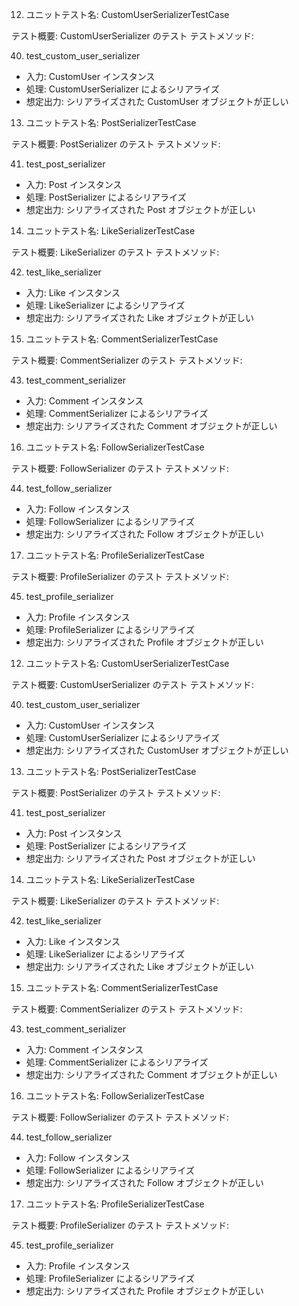 12. ユニットテスト名: CustomUserSerializerTestCase

テスト概要: CustomUserSerializer のテスト テストメソッド:

40. test\_custom\_user\_serializer

* 入力: CustomUser インスタンス
* 処理: CustomUserSerializer によるシリアライズ
* 想定出力: シリアライズされた CustomUser オブジェクトが正しい

13. ユニットテスト名: PostSerializerTestCase

テスト概要: PostSerializer のテスト テストメソッド:

41. test\_post\_serializer

* 入力: Post インスタンス
* 処理: PostSerializer によるシリアライズ
* 想定出力: シリアライズされた Post オブジェクトが正しい

14. ユニットテスト名: LikeSerializerTestCase

テスト概要: LikeSerializer のテスト テストメソッド:

42. test\_like\_serializer

* 入力: Like インスタンス
* 処理: LikeSerializer によるシリアライズ
* 想定出力: シリアライズされた Like オブジェクトが正しい

15. ユニットテスト名: CommentSerializerTestCase

テスト概要: CommentSerializer のテスト テストメソッド:

43. test\_comment\_serializer

* 入力: Comment インスタンス
* 処理: CommentSerializer によるシリアライズ
* 想定出力: シリアライズされた Comment オブジェクトが正しい

16. ユニットテスト名: FollowSerializerTestCase

テスト概要: FollowSerializer のテスト テストメソッド:

44. test\_follow\_serializer

* 入力: Follow インスタンス
* 処理: FollowSerializer によるシリアライズ
* 想定出力: シリアライズされた Follow オブジェクトが正しい

17. ユニットテスト名: ProfileSerializerTestCase

テスト概要: ProfileSerializer のテスト テストメソッド:

45. test\_profile\_serializer

* 入力: Profile インスタンス
* 処理: ProfileSerializer によるシリアライズ
* 想定出力: シリアライズされた Profile オブジェクトが正しい

12. ユニットテスト名: CustomUserSerializerTestCase

テスト概要: CustomUserSerializer のテスト テストメソッド:

40. test\_custom\_user\_serializer

* 入力: CustomUser インスタンス
* 処理: CustomUserSerializer によるシリアライズ
* 想定出力: シリアライズされた CustomUser オブジェクトが正しい

13. ユニットテスト名: PostSerializerTestCase

テスト概要: PostSerializer のテスト テストメソッド:

41. test\_post\_serializer

* 入力: Post インスタンス
* 処理: PostSerializer によるシリアライズ
* 想定出力: シリアライズされた Post オブジェクトが正しい

14. ユニットテスト名: LikeSerializerTestCase

テスト概要: LikeSerializer のテスト テストメソッド:

42. test\_like\_serializer

* 入力: Like インスタンス
* 処理: LikeSerializer によるシリアライズ
* 想定出力: シリアライズされた Like オブジェクトが正しい

15. ユニットテスト名: CommentSerializerTestCase

テスト概要: CommentSerializer のテスト テストメソッド:

43. test\_comment\_serializer

* 入力: Comment インスタンス
* 処理: CommentSerializer によるシリアライズ
* 想定出力: シリアライズされた Comment オブジェクトが正しい

16. ユニットテスト名: FollowSerializerTestCase

テスト概要: FollowSerializer のテスト テストメソッド:

44. test\_follow\_serializer

* 入力: Follow インスタンス
* 処理: FollowSerializer によるシリアライズ
* 想定出力: シリアライズされた Follow オブジェクトが正しい

17. ユニットテスト名: ProfileSerializerTestCase

テスト概要: ProfileSerializer のテスト テストメソッド:

45. test\_profile\_serializer

* 入力: Profile インスタンス
* 処理: ProfileSerializer によるシリアライズ
* 想定出力: シリアライズされた Profile オブジェクトが正しい
